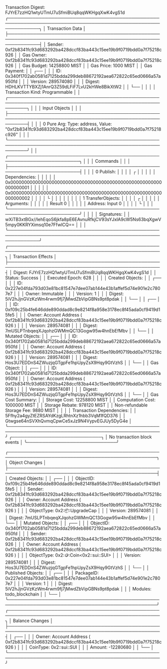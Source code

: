 Transaction Digest: FJYrE7zzHQ1wtyUTmU7uSfmiBUq8qqWKHgqXwK4vgS1d
╭──────────────────────────────────────────────────────────────────────────────────────────────────────────────╮
│ Transaction Data                                                                                             │
├──────────────────────────────────────────────────────────────────────────────────────────────────────────────┤
│ Sender: 0xf2b8341fc93d683292ba428dccf83ba443c15ee19b9f0719bdd0a7f75218c926                                   │
│ Gas Owner: 0xf2b8341fc93d683292ba428dccf83ba443c15ee19b9f0719bdd0a7f75218c926                                │
│ Gas Budget: 14258800 MIST                                                                                    │
│ Gas Price: 1000 MIST                                                                                         │
│ Gas Payment:                                                                                                 │
│  ┌──                                                                                                         │
│  │ ID: 0x340f1702ab0581d7125bdda299deb88672192aea672822c65ed0666a57a950fd                                    │
│  │ Version: 289574080                                                                                        │
│  │ Digest: HDHLKVTTYBXZj1AnrQ3Z59dLFiF7LvU2kHWe8BikXtW2                                                      │
│  └──                                                                                                         │
│                                                                                                              │
│ Transaction Kind: Programmable                                                                               │
│ ╭──────────────────────────────────────────────────────────────────────────────────────────────────────────╮ │
│ │ Input Objects                                                                                            │ │
│ ├──────────────────────────────────────────────────────────────────────────────────────────────────────────┤ │
│ │ 0   Pure Arg: Type: address, Value: "0xf2b8341fc93d683292ba428dccf83ba443c15ee19b9f0719bdd0a7f75218c926" │ │
│ ╰──────────────────────────────────────────────────────────────────────────────────────────────────────────╯ │
│ ╭─────────────────────────────────────────────────────────────────────────╮                                  │
│ │ Commands                                                                │                                  │
│ ├─────────────────────────────────────────────────────────────────────────┤                                  │
│ │ 0  Publish:                                                             │                                  │
│ │  ┌                                                                      │                                  │
│ │  │ Dependencies:                                                        │                                  │
│ │  │   0x0000000000000000000000000000000000000000000000000000000000000001 │                                  │
│ │  │   0x0000000000000000000000000000000000000000000000000000000000000002 │                                  │
│ │  └                                                                      │                                  │
│ │                                                                         │                                  │
│ │ 1  TransferObjects:                                                     │                                  │
│ │  ┌                                                                      │                                  │
│ │  │ Arguments:                                                           │                                  │
│ │  │   Result 0                                                           │                                  │
│ │  │ Address: Input  0                                                    │                                  │
│ │  └                                                                      │                                  │
│ ╰─────────────────────────────────────────────────────────────────────────╯                                  │
│                                                                                                              │
│ Signatures:                                                                                                  │
│    wXiTB3xtBGx//IehEqoS6jkfa8pE6EAvnuRfkjCV93sYJxIA9cW5Ns63bqXgwV5mpy0KKRYXimsq10e7FfwlCQ==                  │
│                                                                                                              │
╰──────────────────────────────────────────────────────────────────────────────────────────────────────────────╯
╭───────────────────────────────────────────────────────────────────────────────────────────────────╮
│ Transaction Effects                                                                               │
├───────────────────────────────────────────────────────────────────────────────────────────────────┤
│ Digest: FJYrE7zzHQ1wtyUTmU7uSfmiBUq8qqWKHgqXwK4vgS1d                                              │
│ Status: Success                                                                                   │
│ Executed Epoch: 628                                                                               │
│                                                                                                   │
│ Created Objects:                                                                                  │
│  ┌──                                                                                              │
│  │ ID: 0x227e04fda793d03e81bc81547e7dee07ab144e43b1affef5d74e901e2c7807e7                         │
│  │ Owner: Immutable                                                                               │
│  │ Version: 1                                                                                     │
│  │ Digest: 5iV2hJjnGVzKzWm4rwm9fj7jMwdZbVipGBNs9pt8pdak                                           │
│  └──                                                                                              │
│  ┌──                                                                                              │
│  │ ID: 0xf09c25b4fe646dde890ddad8c9e8214f8a958e3178ec8f45ada0cf9419d15fe5                         │
│  │ Owner: Account Address ( 0xf2b8341fc93d683292ba428dccf83ba443c15ee19b9f0719bdd0a7f75218c926 )  │
│  │ Version: 289574081                                                                             │
│  │ Digest: 7mUSLPTnbqeqXJqohzGWMmQC13Gogw95w4hnEbEfMbv                                            │
│  └──                                                                                              │
│ Mutated Objects:                                                                                  │
│  ┌──                                                                                              │
│  │ ID: 0x340f1702ab0581d7125bdda299deb88672192aea672822c65ed0666a57a950fd                         │
│  │ Owner: Account Address ( 0xf2b8341fc93d683292ba428dccf83ba443c15ee19b9f0719bdd0a7f75218c926 )  │
│  │ Version: 289574081                                                                             │
│  │ Digest: Hos3U7EDDnS4ZWuzjqGTgpFe1hpUpyZsX9Hqy9GtVzhS                                           │
│  └──                                                                                              │
│ Gas Object:                                                                                       │
│  ┌──                                                                                              │
│  │ ID: 0x340f1702ab0581d7125bdda299deb88672192aea672822c65ed0666a57a950fd                         │
│  │ Owner: Account Address ( 0xf2b8341fc93d683292ba428dccf83ba443c15ee19b9f0719bdd0a7f75218c926 )  │
│  │ Version: 289574081                                                                             │
│  │ Digest: Hos3U7EDDnS4ZWuzjqGTgpFe1hpUpyZsX9Hqy9GtVzhS                                           │
│  └──                                                                                              │
│ Gas Cost Summary:                                                                                 │
│    Storage Cost: 12258800 MIST                                                                    │
│    Computation Cost: 1000000 MIST                                                                 │
│    Storage Rebate: 978120 MIST                                                                    │
│    Non-refundable Storage Fee: 9880 MIST                                                          │
│                                                                                                   │
│ Transaction Dependencies:                                                                         │
│    5Ffhy2a4gyZtEZRSAYdKzgLRhtnXz1hbb3VqM1fQD376                                                   │
│    Gtwgse64nSVXhQvmqCpwCe5xJz9N4VypvEGJUy5DyG4e                                                   │
╰───────────────────────────────────────────────────────────────────────────────────────────────────╯
╭─────────────────────────────╮
│ No transaction block events │
╰─────────────────────────────╯

╭──────────────────────────────────────────────────────────────────────────────────────────────────╮
│ Object Changes                                                                                   │
├──────────────────────────────────────────────────────────────────────────────────────────────────┤
│ Created Objects:                                                                                 │
│  ┌──                                                                                             │
│  │ ObjectID: 0xf09c25b4fe646dde890ddad8c9e8214f8a958e3178ec8f45ada0cf9419d15fe5                  │
│  │ Sender: 0xf2b8341fc93d683292ba428dccf83ba443c15ee19b9f0719bdd0a7f75218c926                    │
│  │ Owner: Account Address ( 0xf2b8341fc93d683292ba428dccf83ba443c15ee19b9f0719bdd0a7f75218c926 ) │
│  │ ObjectType: 0x2::package::UpgradeCap                                                          │
│  │ Version: 289574081                                                                            │
│  │ Digest: 7mUSLPTnbqeqXJqohzGWMmQC13Gogw95w4hnEbEfMbv                                           │
│  └──                                                                                             │
│ Mutated Objects:                                                                                 │
│  ┌──                                                                                             │
│  │ ObjectID: 0x340f1702ab0581d7125bdda299deb88672192aea672822c65ed0666a57a950fd                  │
│  │ Sender: 0xf2b8341fc93d683292ba428dccf83ba443c15ee19b9f0719bdd0a7f75218c926                    │
│  │ Owner: Account Address ( 0xf2b8341fc93d683292ba428dccf83ba443c15ee19b9f0719bdd0a7f75218c926 ) │
│  │ ObjectType: 0x2::coin::Coin<0x2::sui::SUI>                                                    │
│  │ Version: 289574081                                                                            │
│  │ Digest: Hos3U7EDDnS4ZWuzjqGTgpFe1hpUpyZsX9Hqy9GtVzhS                                          │
│  └──                                                                                             │
│ Published Objects:                                                                               │
│  ┌──                                                                                             │
│  │ PackageID: 0x227e04fda793d03e81bc81547e7dee07ab144e43b1affef5d74e901e2c7807e7                 │
│  │ Version: 1                                                                                    │
│  │ Digest: 5iV2hJjnGVzKzWm4rwm9fj7jMwdZbVipGBNs9pt8pdak                                          │
│  │ Modules: todo_blockchain                                                                      │
│  └──                                                                                             │
╰──────────────────────────────────────────────────────────────────────────────────────────────────╯
╭───────────────────────────────────────────────────────────────────────────────────────────────────╮
│ Balance Changes                                                                                   │
├───────────────────────────────────────────────────────────────────────────────────────────────────┤
│  ┌──                                                                                              │
│  │ Owner: Account Address ( 0xf2b8341fc93d683292ba428dccf83ba443c15ee19b9f0719bdd0a7f75218c926 )  │
│  │ CoinType: 0x2::sui::SUI                                                                        │
│  │ Amount: -12280680                                                                              │
│  └──                                                                                              │
╰───────────────────────────────────────────────────────────────────────────────────────────────────╯
